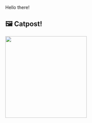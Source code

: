 Hello there!



## 🖼️ Catpost!

<sub>
    <img src="https://cdn2.thecatapi.com/images/iJk1-CXYP.jpg" height="256">
</sub>


